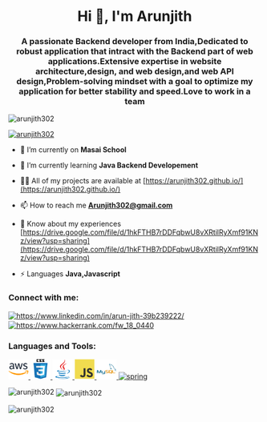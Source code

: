 

<h1 align="center">Hi 👋, I'm Arunjith</h1>
<h3 align="center">A passionate Backend developer from India,Dedicated to robust application that intract with the Backend part of web applications.Extensive expertise in website architecture,design, and web design,and web API design,Problem-solving mindset with a goal to optimize my application for better stability and speed.Love to work in a team</h3>

<p align="left"> <img src="https://komarev.com/ghpvc/?username=arunjith302&label=Profile%20views&color=0e75b6&style=flat" alt="arunjith302" /> </p>

<p align="left"> <a href="https://github.com/ryo-ma/github-profile-trophy"><img src="https://github-profile-trophy.vercel.app/?username=arunjith302" alt="arunjith302" /></a> </p>

- 🔭 I’m currently on **Masai School**

- 🌱 I’m currently learning **Java Backend Developement**

- 👨‍💻 All of my projects are available at [https://arunjith302.github.io/](https://arunjith302.github.io/)

- 📫 How to reach me **Arunjith302@gmail.com**

- 📄 Know about my experiences [https://drive.google.com/file/d/1hkFTHB7rDDFqbwU8vXRtilRyXmf91KNz/view?usp=sharing](https://drive.google.com/file/d/1hkFTHB7rDDFqbwU8vXRtilRyXmf91KNz/view?usp=sharing)

- ⚡ Languages **Java,Javascript**

<h3 align="left">Connect with me:</h3>
<p align="left">
<a href="https://linkedin.com/in/https://www.linkedin.com/in/arun-jith-39b239222/" target="blank"><img align="center" src="https://raw.githubusercontent.com/rahuldkjain/github-profile-readme-generator/master/src/images/icons/Social/linked-in-alt.svg" alt="https://www.linkedin.com/in/arun-jith-39b239222/" height="30" width="40" /></a>
<a href="https://www.hackerrank.com/https://www.hackerrank.com/fw_18_0440" target="blank"><img align="center" src="https://raw.githubusercontent.com/rahuldkjain/github-profile-readme-generator/master/src/images/icons/Social/hackerrank.svg" alt="https://www.hackerrank.com/fw_18_0440" height="30" width="40" /></a>
</p>

<h3 align="left">Languages and Tools:</h3>
<p align="left"> <a href="https://aws.amazon.com" target="_blank" rel="noreferrer"> <img src="https://raw.githubusercontent.com/devicons/devicon/master/icons/amazonwebservices/amazonwebservices-original-wordmark.svg" alt="aws" width="40" height="40"/> </a> <a href="https://www.w3schools.com/css/" target="_blank" rel="noreferrer"> <img src="https://raw.githubusercontent.com/devicons/devicon/master/icons/css3/css3-original-wordmark.svg" alt="css3" width="40" height="40"/> </a> <a href="https://www.java.com" target="_blank" rel="noreferrer"> <img src="https://raw.githubusercontent.com/devicons/devicon/master/icons/java/java-original.svg" alt="java" width="40" height="40"/> </a> <a href="https://developer.mozilla.org/en-US/docs/Web/JavaScript" target="_blank" rel="noreferrer"> <img src="https://raw.githubusercontent.com/devicons/devicon/master/icons/javascript/javascript-original.svg" alt="javascript" width="40" height="40"/> </a> <a href="https://www.mysql.com/" target="_blank" rel="noreferrer"> <img src="https://raw.githubusercontent.com/devicons/devicon/master/icons/mysql/mysql-original-wordmark.svg" alt="mysql" width="40" height="40"/> </a> <a href="https://spring.io/" target="_blank" rel="noreferrer"> <img src="https://www.vectorlogo.zone/logos/springio/springio-icon.svg" alt="spring" width="40" height="40"/> </a> </p>

<p><img align="left" src="https://github-readme-stats.vercel.app/api/top-langs?username=arunjith302&show_icons=true&locale=en&layout=compact" alt="arunjith302" /></p>

<p>&nbsp;<img align="center" src="https://github-readme-stats.vercel.app/api?username=arunjith302&show_icons=true&locale=en" alt="arunjith302" /></p>

<p><img align="center" src="https://github-readme-streak-stats.herokuapp.com/?user=arunjith302&" alt="arunjith302" /></p>
